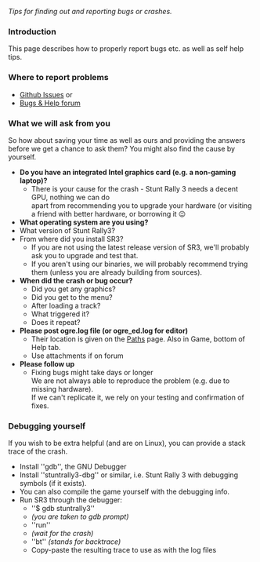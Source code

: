 _Tips for finding out and reporting bugs or crashes._

### Introduction

This page describes how to properly report bugs etc. as well as self help tips.

### Where to report problems

  * [Github Issues](https://github.com/stuntrally/stuntrally3/issues) or
  * [Bugs & Help forum](https://forum.freegamedev.net/viewforum.php?f=78)

### What we will ask from you

So how about saving your time as well as ours and providing the answers before we get a chance to ask them? You might also find the cause by yourself.

  * **Do you have an integrated Intel graphics card (e.g. a non-gaming laptop)?**
    * There is your cause for the crash - Stunt Rally 3 needs a decent GPU, nothing we can do  
    apart from recommending you to upgrade your hardware (or visiting a friend with better hardware, or borrowing it 😉
  * **What operating system are you using?**
  * What version of Stunt Rally3?
  * From where did you install SR3?
    * If you are not using the latest release version of SR3, we'll probably ask you to upgrade and test that.
    * If you aren't using our binaries, we will probably recommend trying them (unless you are already building from sources).
  * **When did the crash or bug occur?**
    * Did you get any graphics?
    * Did you get to the menu?
    * After loading a track?
    * What triggered it?
    * Does it repeat?
  * **Please post ogre.log file (or ogre_ed.log for editor)**
    * Their location is given on the [Paths](Paths.md) page. Also in Game, bottom of Help tab.
    * Use attachments if on forum
  * **Please follow up**
    * Fixing bugs might take days or longer  
    We are not always able to reproduce the problem (e.g. due to missing hardware).  
    If we can't replicate it, we rely on your testing and confirmation of fixes.

### Debugging yourself

If you wish to be extra helpful (and are on Linux), you can provide a stack trace of the crash.

  - Install ''gdb'', the GNU Debugger
  - Install ''stuntrally3-dbg'' or similar, i.e. Stunt Rally 3 with debugging symbols (if it exists).
  - You can also compile the game yourself with the debugging info.
  - Run SR3 through the debugger:
    * ''$ gdb stuntrally3''
    * _(you are taken to gdb prompt)_
    * ''run''
    * _(wait for the crash)_
    * ''bt'' _(stands for backtrace)_
    * Copy-paste the resulting trace to use as with the log files
  